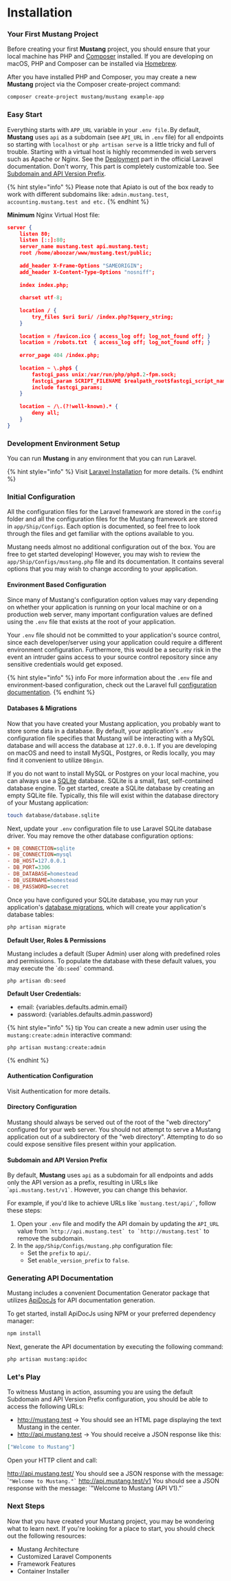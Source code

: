 # Installation

### Your First Mustang Project

Before creating your first **Mustang** project, you should ensure that your local machine has PHP and [Composer](https://getcomposer.org/) installed. If you are developing on macOS, PHP and Composer can be installed via [Homebrew](https://brew.sh/).

After you have installed PHP and Composer, you may create a new **Mustang** project via the Composer create-project command:

```bash
composer create-project mustang/mustang example-app
```

### Easy Start

Everything starts with `APP_URL` variable in your `.env file.`By default, **Mustang** uses `api` as a subdomain (see `API_URL` in `.env` file) for all endpoints so starting with `localhost` or `php artisan serve` is a little tricky and full of trouble. Starting with a virtual host is highly recommended in web servers such as Apache or Nginx. See the [Deployment](https://laravel.com/docs/10.x/deployment) part in the official Laravel documentation. Don't worry, This part is completely customizable too. See [Subdomain and API Version Prefix](installation.md#subdomain-and-api-version-prefix).



{% hint style="info" %}
Please note that Apiato is out of the box ready to work with different subdomains like: `admin.mustang.test`, `accounting.mustang.test and etc.`
{% endhint %}

**Minimum** Nginx Virtual Host file:

```json
server {
    listen 80;
    listen [::]:80;
    server_name mustang.test api.mustang.test;
    root /home/aboozar/www/mustang.test/public;
 
    add_header X-Frame-Options "SAMEORIGIN";
    add_header X-Content-Type-Options "nosniff";
 
    index index.php;
 
    charset utf-8;
 
    location / {
        try_files $uri $uri/ /index.php?$query_string;
    }
 
    location = /favicon.ico { access_log off; log_not_found off; }
    location = /robots.txt  { access_log off; log_not_found off; }
 
    error_page 404 /index.php;
 
    location ~ \.php$ {
        fastcgi_pass unix:/var/run/php/php8.2-fpm.sock;
        fastcgi_param SCRIPT_FILENAME $realpath_root$fastcgi_script_name;
        include fastcgi_params;
    }
 
    location ~ /\.(?!well-known).* {
        deny all;
    }
}
```

### Development Environment Setup

You can run **Mustang** in any environment that you can run Laravel.

{% hint style="info" %}
Visit [Laravel Installation](https://laravel.com/docs/installation#laravel-and-docker) for more details.
{% endhint %}

### Initial Configuration

All the configuration files for the Laravel framework are stored in the `config` folder and all the configuration files for the Mustang framework are stored in `app/Ship/Configs`. Each option is documented, so feel free to look through the files and get familiar with the options available to you.

Mustang needs almost no additional configuration out of the box. You are free to get started developing! However, you may wish to review the `app/Ship/Configs/mustang.php` file and its documentation. It contains several options that you may wish to change according to your application.

#### Environment Based Configuration

Since many of Mustang's configuration option values may vary depending on whether your application is running on your local machine or on a production web server, many important configuration values are defined using the `.env` file that exists at the root of your application.

Your `.env` file should not be committed to your application's source control, since each developer/server using your application could require a different environment configuration. Furthermore, this would be a security risk in the event an intruder gains access to your source control repository since any sensitive credentials would get exposed.

{% hint style="info" %}
info For more information about the `.env` file and environment-based configuration, check out the Laravel full [configuration documentation](https://laravel.com/docs/configuration).
{% endhint %}

#### Databases & Migrations

Now that you have created your Mustang application, you probably want to store some data in a database. By default, your application's `.env` configuration file specifies that Mustang will be interacting with a MySQL database and will access the database at `127.0.0.1`. If you are developing on macOS and need to install MySQL, Postgres, or Redis locally, you may find it convenient to utilize `DBngin`.

If you do not want to install MySQL or Postgres on your local machine, you can always use a [SQLite](https://www.sqlite.org/index.html) database. SQLite is a small, fast, self-contained database engine. To get started, create a SQLite database by creating an empty SQLite file. Typically, this file will exist within the database directory of your Mustang application:

```sh
touch database/database.sqlite
```

Next, update your `.env` configuration file to use Laravel SQLite database driver. You may remove the other database configuration options:

```ini
+ DB_CONNECTION=sqlite
- DB_CONNECTION=mysql
- DB_HOST=127.0.0.1
- DB_PORT=3306
- DB_DATABASE=homestead
- DB_USERNAME=homestead
- DB_PASSWORD=secret
```

Once you have configured your SQLite database, you may run your application's [database migrations](https://laravel.com/docs/migrations), which will create your application's database tables:

```bash
php artisan migrate
```

**Default User, Roles & Permissions**

Mustang includes a default (Super Admin) user along with predefined roles and permissions. To populate the database with these default values, you may execute the \``` db:seed` `` command.

```
php artisan db:seed
```

**Default User Credentials:**

* email: {variables.defaults.admin.email}
* password: {variables.defaults.admin.password}

{% hint style="info" %}
tip You can create a new admin user using the `mustang:create:admin` interactive command:

```
php artisan mustang:create:admin
```
{% endhint %}

#### Authentication Configuration

Visit Authentication for more details.

#### Directory Configuration

Mustang should always be served out of the root of the "web directory" configured for your web server. You should not attempt to serve a Mustang application out of a subdirectory of the "web directory". Attempting to do so could expose sensitive files present within your application.

#### Subdomain and API Version Prefix <a href="#subdomain-and-api-version-prefix" id="subdomain-and-api-version-prefix"></a>

By default, **Mustang** uses `api` as a subdomain for all endpoints and adds only the API version as a prefix, resulting in URLs like \``` api.mustang.test/v1` ``. However, you can change this behavior.

For example, if you'd like to achieve URLs like \``` mustang.test/api/` ``, follow these steps:

1. Open your `.env` file and modify the API domain by updating the `API_URL` value from \``` http://api.mustang.test` to `http://mustang.test` `` to remove the subdomain.
2. In the `app/Ship/Configs/mustang.php` configuration file:
   * Set the `prefix` to `api/`.
   * Set `enable_version_prefix` to `false`.

### Generating API Documentation

Mustang includes a convenient Documentation Generator package that utilizes [ApiDocJs](https://apidocjs.com/) for API documentation generation.

To get started, install ApiDocJs using NPM or your preferred dependency manager:

```bash
npm install
```

Next, generate the API documentation by executing the following command:

```bash
php artisan mustang:apidoc
```

### Let's Play

To witness Mustang in action, assuming you are using the default Subdomain and API Version Prefix configuration, you should be able to access the following URLs:

* http://mustang.test -> You should see an HTML page displaying the text Mustang in the center.
* http://api.mustang.test -> You should receive a JSON response like this:

```json
["Welcome to Mustang"]
```

Open your HTTP client and call:

http://api.mustang.test/ You should see a JSON response with the message: \``` "Welcome to Mustang."` `` http://api.mustang.test/v1 You should see a JSON response with the message: \`"Welcome to Mustang (API V1)."\`

### Next Steps <a href="#next-steps" id="next-steps"></a>

Now that you have created your Mustang project, you may be wondering what to learn next. If you're looking for a place to start, you should check out the following resources:

* Mustang Architecture
* Customized Laravel Components
* Framework Features
* Container Installer
